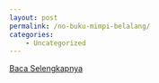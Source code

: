 ```yaml
---
layout: post
permalink: /no-buku-mimpi-belalang/
categories:
    - Uncategorized
---
```


[Baca Selengkapnya](/07)